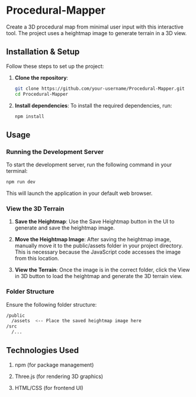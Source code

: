 # Procedural-Mapper

Create a 3D procedural map from minimal user input with this interactive tool. The project uses a heightmap image to generate terrain in a 3D view.

## Installation & Setup

Follow these steps to set up the project:

1. **Clone the repository**:
    ```bash
    git clone https://github.com/your-username/Procedural-Mapper.git
    cd Procedural-Mapper
    ```

2. **Install dependencies**:
    To install the required dependencies, run:
    ```bash
    npm install
    ```

## Usage

### Running the Development Server

To start the development server, run the following command in your terminal:

```bash
npm run dev
```

This will launch the application in your default web browser.

### View the 3D Terrain
1. **Save the Heightmap**:
    Use the Save Heightmap button in the UI to generate and save the heightmap image.

2. **Move the Heightmap Image**:
    After saving the heightmap image, manually move it to the public/assets folder in your project directory. This is necessary because the JavaScript code accesses the image from this location.

3. **View the Terrain**:
    Once the image is in the correct folder, click the View in 3D button to load the heightmap and generate the 3D terrain view.

### Folder Structure

Ensure the following folder structure:

```bash
/public
  /assets  <-- Place the saved heightmap image here
/src
  /...
```

## Technologies Used

1. npm (for package management)

2. Three.js (for rendering 3D graphics)

3. HTML/CSS (for frontend UI)
